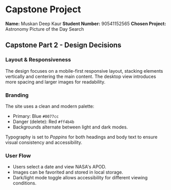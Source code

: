 # Capstone Project 

**Name:** Muskan Deep Kaur 
**Student Number:** 90541152565 
**Chosen Project:** Astronomy Picture of the Day Search
## Capstone Part 2 - Design Decisions

### Layout & Responsiveness
The design focuses on a mobile-first responsive layout, stacking elements vertically and centering the main content. The desktop view introduces more spacing and larger images for readability.

### Branding
The site uses a clean and modern palette:
- Primary: Blue `#0077cc`
- Danger (delete): Red `#ff4b4b`
- Backgrounds alternate between light and dark modes.

Typography is set to *Poppins* for both headings and body text to ensure visual consistency and accessibility.

### User Flow
- Users select a date and view NASA's APOD.
- Images can be favorited and stored in local storage.
- Dark/light mode toggle allows accessibility for different viewing conditions.
